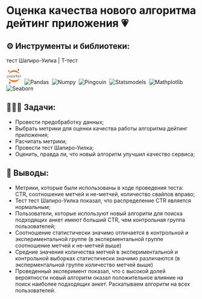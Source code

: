 # Оценка качества нового алгоритма дейтинг приложения 💗
## ⚙️ Инструменты и библиотеки:
тест Шапиро-Уилка | T-тест 

<div>
  <img src="https://github.com/devicons/devicon/blob/master/icons/jupyter/jupyter-original-wordmark.svg" title="Jupyter" alt="Jupyter" width="40" height="40"/>&nbsp;
  <img src="https://pandas.pydata.org/static/img/pandas_white.svg" title="Pandas" alt="Pandas" height="40"/>&nbsp;
  <img src="https://camo.githubusercontent.com/6631ab3e404c95feff2366126736bf6b3759e4be11357ea07405a3527b9a3138/68747470733a2f2f696d672e736869656c64732e696f2f62616467652f6e756d70792d2532333031333234332e7376673f7374796c653d666f722d7468652d6261646765266c6f676f3d6e756d7079266c6f676f436f6c6f723d7768697465" title="Numpy" alt="Numpy" height="30"/>&nbsp;
  <img src="https://pingouin-stats.org/build/html/_images/logo_pingouin.png" title="Pingouin" alt="Pingouin" height="30"/>&nbsp;
  <img src="https://avatars.mds.yandex.net/i?id=ed4bb20472a95e34f0ee6dc8de3069ccf373f67d-8497452-images-thumbs&n=13" title="Statsmodels" alt="Statsmodels" height="30"/>&nbsp;
  <img src="https://camo.githubusercontent.com/9e175adcb5e76a230ffd53ed1e78034277d31171b77358865b2be148d0b523d3/68747470733a2f2f696d672e736869656c64732e696f2f62616467652f4d6174706c6f746c69622d2532336666666666662e7376673f7374796c653d666f722d7468652d6261646765266c6f676f3d4d6174706c6f746c6962266c6f676f436f6c6f723d626c61636b" title="Mathplotlib" alt="Mathplotlib" height="30"/>&nbsp;
  <img src="https://avatars.mds.yandex.net/i?id=3b1d13a52ed933827565a138d9a0f7b8cc7df932-12490006-images-thumbs&n=13" title="Seaborn" alt="Seaborn" height="30"/>&nbsp;
</div>

## 👩🏻‍💻 Задачи:
- Провести предобработку данных;
- Выбрать метрики для оценки качества работы алгоритма дейтинг приложения;
- Расчитать метрики;
- Провести тест Шапиро-Уилка;
- Оценить, правда ли, что новый алгоритм улучшил качество сервиса;

## 🔎 Выводы:
- Метрики, которые были использованы в ходе проведения теста: CTR, соотношение метчей и не-метчей, количество свайпов вправо;
- Тест тест Шапиро-Уилка показал, что распределение CTR является нормальным;
- Пользователи, которые используют новый алгоритм для поиска подходящих анкет имеют больший CTR, чем контрольная группа пользователей;
- Соотношение статистически значимо отличается в контрольной и экспериментальной группе (в эксперментальной группе соотношение метчей к не-метчей выше)
- Средние значения количества метчей в экспериментальной и контрольной выборках статистически значимо различаются (в эксперментальной группе количество метчей выше)
- Проведенный эксперимент показал, что с высокой долей вероятности новый алгоритм оказал положительное влияние на поиск наиболее подходящих анкет. Раскатываем алгоритм на всех пользователей.

